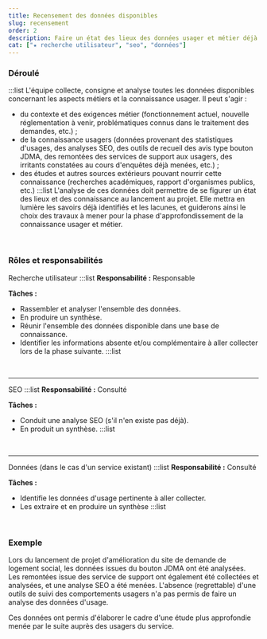 ```yaml
---
title: Recensement des données disponibles
slug: recensement
order: 2
description: Faire un état des lieux des données usager et métier déjà disponibles puis les regrouper pour commencer à créer une base de connaissances partagées.
cat: ["★ recherche utilisateur", "seo", "données"]
---
```


### Déroulé

:::list
L'équipe collecte, consigne et analyse toutes les données disponibles concernant les aspects métiers et la connaissance usager. Il peut s'agir :

- du contexte et des exigences métier (fonctionnement actuel, nouvelle réglementation à venir, problématiques connus dans le traitement des demandes, etc.) ;
- de la connaissance usagers (données provenant des statistiques d'usages, des analyses SEO, des outils de recueil des avis type bouton JDMA, des remontées des services de support aux usagers, des irritants constatées au cours d'enquêtes déjà menées, etc.) ;
- des études et autres sources extérieurs pouvant nourrir cette connaissance (recherches académiques, rapport d'organismes publics, etc.)
  :::list
  L'analyse de ces données doit permettre de se figurer un état des lieux et des connaissance au lancement au projet. Elle mettra en lumière les savoirs déjà identifiés et les lacunes, et guiderons ainsi le choix des travaux à mener pour la phase d'approfondissement de la connaissance usager et métier.

<br/>

### Rôles et responsabilités

<span class="fr-badge fr-badge--pink-macaron">Recherche utilisateur</span>
:::list
**Responsabilité :** <span class="fr-tag fr-tag--sm">Responsable</span>

**Tâches :**

- Rassembler et analyser l'ensemble des données.
- En produire un synthèse.
- Réunir l'ensemble des données disponible dans une base de connaissance.
- Identifier les informations absente et/ou complémentaire à aller collecter lors de la phase suivante.
  :::list

<br/>
<hr/>

<span class="fr-badge fr-badge--pink-macaron">SEO</span>
:::list
**Responsabilité :** <span class="fr-tag fr-tag--sm">Consulté</span>

**Tâches :**

- Conduit une analyse SEO (s'il n'en existe pas déjà).
- En produit un synthèse.
  :::list

<br/>
<hr/>

<span class="fr-badge fr-badge--pink-macaron">Données</span> (dans le cas d'un service existant)
:::list
**Responsabilité :** <span class="fr-tag fr-tag--sm">Consulté</span>

**Tâches :**

- Identifie les données d'usage pertinente à aller collecter.
- Les extraire et en produire un synthèse
  :::list

<br/>

### Exemple

Lors du lancement de projet d'amélioration du site de demande de logement social, les données issues du bouton JDMA ont été analysées. Les remontées issue des service de support ont également été collectées et analysées, et une analyse SEO a été menées. L'absence (regrettable) d'une outils de suivi des comportements usagers n'a pas permis de faire un analyse des données d'usage.

Ces données ont permis d'élaborer le cadre d'une étude plus approfondie menée par le suite auprès des usagers du service.
